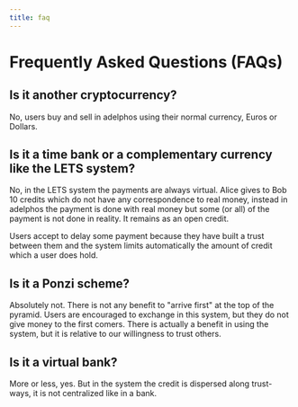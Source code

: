 ```yaml
---
title: faq
---
```


# Frequently Asked Questions (FAQs)



## Is it another cryptocurrency?
No, users buy and sell in adelphos using their normal currency, Euros or Dollars.

## Is it a time bank or a complementary currency like the LETS system?
No, in the LETS system the payments are always virtual. Alice gives to Bob 10 credits which do not have any correspondence to real money, instead in adelphos the payment is done with real money but some (or all) of the payment is not done in reality. It remains as an open credit.

Users accept to delay some payment because they have built a trust between them and the system limits automatically the amount of credit which a user does hold.
## Is it a Ponzi scheme?
Absolutely not. There is not any benefit to "arrive first" at the top of the pyramid. Users are encouraged to exchange in this system, but they do not give money to the first comers. There is actually a benefit in using the system, but it is relative to our willingness to trust others.
## Is it a virtual bank?
More or less, yes. But in the system the credit is dispersed along trust-ways, it is not centralized like in a bank.




